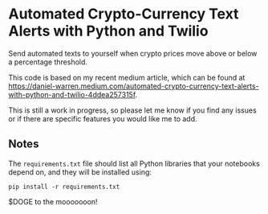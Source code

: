 # Automated Crypto-Currency Text Alerts with Python and Twilio
Send automated texts to yourself when crypto prices move above or below a percentage threshold. 

This code is based on my recent medium article, which can be found at https://daniel-warren.medium.com/automated-crypto-currency-text-alerts-with-python-and-twilio-4ddea257315f.

This is still a work in progress, so please let me know if you find any issues or if there are specific features you would like me to add.

## Notes
The `requirements.txt` file should list all Python libraries that your notebooks
depend on, and they will be installed using:

```
pip install -r requirements.txt
```

$DOGE to the mooooooon!
